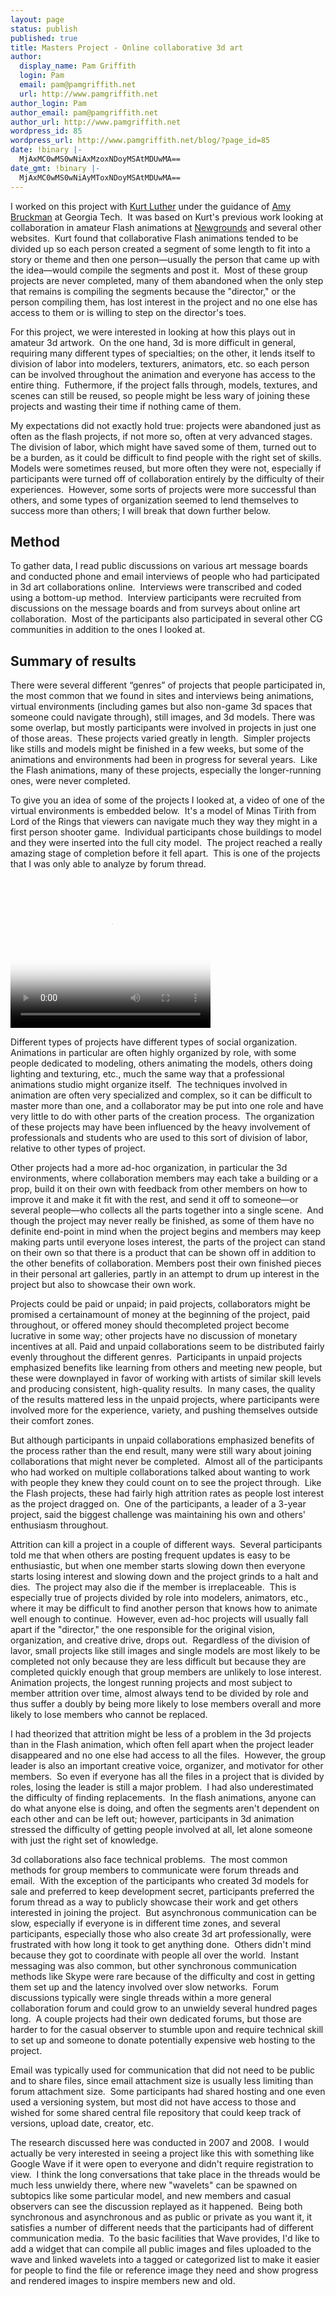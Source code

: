 ```yaml
---
layout: page
status: publish
published: true
title: Masters Project - Online collaborative 3d art
author:
  display_name: Pam Griffith
  login: Pam
  email: pam@pamgriffith.net
  url: http://www.pamgriffith.net
author_login: Pam
author_email: pam@pamgriffith.net
author_url: http://www.pamgriffith.net
wordpress_id: 85
wordpress_url: http://www.pamgriffith.net/blog/?page_id=85
date: !binary |-
  MjAxMC0wMS0wNiAxMzoxNDoyMSAtMDUwMA==
date_gmt: !binary |-
  MjAxMC0wMS0wNiAyMToxNDoyMSAtMDUwMA==
---
```

<p>I worked on this project with <a href="http://www.kurtluther.com/">Kurt Luther</a> under the guidance of <a href="http://www-static.cc.gatech.edu/~asb/">Amy Bruckman</a> at Georgia Tech.  It was based on Kurt's previous work looking at collaboration in amateur Flash animations at <a href="http://www.newgrounds.com/">Newgrounds</a> and several other websites.  Kurt found that collaborative Flash animations tended to be divided up so each person created a segment of some length to fit into a story or theme and then one person—usually the person that came up with the idea—would compile the segments and post it.  Most of these group projects are never completed, many of them abandoned when the only step that remains is compiling the segments because the "director," or the person compiling them, has lost interest in the project and no one else has access to them or is willing to step on the director's toes.</p>

<p>For this project, we were interested in looking at how this plays out in amateur 3d artwork.  On the one hand, 3d is more difficult in general, requiring many different types of specialties; on the other, it lends itself to division of labor into modelers, texturers, animators, etc. so each person can be involved throughout the animation and everyone has access to the entire thing.  Futhermore, if the project falls through, models, textures, and scenes can still be reused, so people might be less wary of joining these projects and wasting their time if nothing came of them.</p>

<p>My expectations did not exactly hold true: projects were abandoned just as often as the flash projects, if not more so, often at very advanced stages.  The division of labor, which might have saved some of them, turned out to be a burden, as it could be difficult to find people with the right set of skills.  Models were sometimes reused, but more often they were not, especially if participants were turned off of collaboration entirely by the difficulty of their experiences.  However, some sorts of projects were more successful than others, and some types of organization seemed to lend themselves to success more than others; I will break that down further below.</p>

<h2>Method</h2>

<p>To gather data, I read public discussions on various art message boards and conducted phone and email interviews of people who had participated in 3d art collaborations online.  Interviews were transcribed and coded using a bottom-up method.  Interview participants were recruited from discussions on the message boards and from surveys about online art collaboration.  Most of the participants also participated in several other CG communities in addition to the ones I looked at.</p>

<h2>Summary of results</h2>

<p>There were several different “genres” of projects that people participated in, the most common that we found in sites and interviews being animations, virtual environments (including games but also non-game 3d spaces that someone could navigate through), still images, and 3d models. There was some overlap, but mostly participants were involved in projects in just one of those areas.  These projects varied greatly in length.  Simpler projects like stills and models might be finished in a few weeks, but some of the animations and environments had been in progress for several years.  Like the Flash animations, many of these projects, especially the longer-running ones, were never completed.</p>

<p>To give you an idea of some of the projects I looked at, a video of one of the virtual environments is embedded below.  It's a model of Minas Tirith from Lord of the Rings that viewers can navigate much they way they might in a first person shooter game.  Individual participants chose buildings to model and they were inserted into the full city model.  The project reached a really amazing stage of completion before it fell apart.  This is one of the projects that I was only able to analyze by forum thread.</p>

<video width="320" height="240" poster="{{site.base_url}}/uploads/2010/01/minastirith.jpg" controls>
	<source src="{{site.base_url}}/uploads/2010/01/mt5_cut.mp4" type="video/mp4" />
	<source src="{{site.base_url}}/uploads/2010/01/mt5_cut.ogv" type="video/ogg" />
</video>

<p>Different types of projects have different types of social organization. Animations in particular are often highly organized by role, with some people dedicated to modeling, others animating the models, others doing lighting and texturing, etc., much the same way that a professional animations studio might organize itself.  The techniques involved in animation are often very specialized and complex, so it can be difficult to master more than one, and a collaborator may be put into one role and have very little to do with other parts of the creation process.  The organization of these projects may have been influenced by the heavy involvement of professionals and students who are used to this sort of division of labor, relative to other types of project.</p>

<p>Other projects had a more ad-hoc organization, in particular the 3d environments, where collaboration members may each take a building or a prop, build it on their own with feedback from other members on how to improve it and make it fit with the rest, and send it off to someone—or several people—who collects all the parts together into a single scene.  And though the project may never really be finished, as some of them have no definite end-point in mind when the project begins and members may keep making parts until everyone loses interest, the parts of the project can stand on their own so that there is a product that can be shown off in addition to the other benefits of collaboration. Members post their own finished pieces in their personal art galleries, partly in an attempt to drum up interest in the project but also to showcase their own work.</p>

<p>Projects could be paid or unpaid; in paid projects, collaborators might be promised a certainamount of money at the beginning of the project, paid throughout, or offered money should thecompleted project become lucrative in some way; other projects have no discussion of monetary incentives at all. Paid and unpaid collaborations seem to be distributed fairly evenly throughout the different genres.  Participants in unpaid projects emphasized benefits like learning from others and meeting new people, but these were downplayed in favor of working with artists of similar skill levels and producing consistent, high-quality results.  In many cases, the quality of the results mattered less in the unpaid projects, where participants were involved more for the experience, variety, and pushing themselves outside their comfort zones.</p>

<p>But although participants in unpaid collaborations emphasized benefits of the process rather than the end result, many were still wary about joining collaborations that might never be completed.  Almost all of the participants who had worked on multiple collaborations talked about wanting to work with people they knew they could count on to see the project through.  Like the Flash projects, these had fairly high attrition rates as people lost interest as the project dragged on.  One of the participants, a leader of a 3-year project, said the biggest challenge was maintaining his own and others' enthusiasm throughout.</p>

<p>Attrition can kill a project in a couple of different ways.  Several participants told me that when others are posting frequent updates is easy to be enthusiastic, but when one member starts slowing down then everyone starts losing interest and slowing down and the project grinds to a halt and dies.  The project may also die if the member is irreplaceable.  This is especially true of projects divided by role into modelers, animators, etc., where it may be difficult to find another person that knows how to animate well enough to continue.  However, even ad-hoc projects will usually fall apart if the "director," the one responsible for the original vision, organization, and creative drive, drops out.  Regardless of the division of lavor, small projects like still images and single models are most likely to be completed not only because they are less difficult but because they are completed quickly enough that group members are unlikely to lose interest.  Animation projects, the longest running projects and most subject to member attrition over time, almost always tend to be divided by role and thus suffer a doubly by being more likely to lose members overall and more likely to lose members who cannot be replaced.</p>

<p>I had theorized that attrition might be less of a problem in the 3d projects than in the Flash animation, which often fell apart when the project leader disappeared and no one else had access to all the files.  However, the group leader is also an important creative voice, organizer, and motivator for other members.  So even if everyone has all the files in a project that is divided by roles, losing the leader is still a major problem.  I had also underestimated the difficulty of finding replacements.  In the flash animations, anyone can do what anyone else is doing, and often the segments aren't dependent on each other and can be left out; however, participants in 3d animation stressed the difficulty of getting people involved at all, let alone someone with just the right set of knowledge.</p>

<p>3d collaborations also face technical problems.  The most common methods for group members to communicate were forum threads and email.  With the exception of the participants who created 3d models for sale and preferred to keep development secret, participants preferred the forum thread as a way to publicly showcase their work and get others interested in joining the project.  But asynchronous communication can be slow, especially if everyone is in different time zones, and several participants, especially those who also create 3d art professionally, were frustrated with how long it took to get anything done.  Others didn't mind because they got to coordinate with people all over the world.  Instant messaging was also common, but other synchronous communication methods like Skype were rare because of the difficulty and cost in getting them set up and the latency involved over slow networks.  Forum discussions typically were single threads within a more general collaboration forum and could grow to an unwieldy several hundred pages long.  A couple projects had their own dedicated forums, but those are harder to for the casual observer to stumble upon and require technical skill to set up and someone to donate potentially expensive web hosting to the project.</p>

<p>Email was typically used for communication that did not need to be public and to share files, since email attachment size is usually less limiting than forum attachment size.  Some participants had shared hosting and one even used a versioning system, but most did not have access to those and wished for some shared central file repository that could keep track of versions, upload date, creator, etc.</p>

<p>The research discussed here was conducted in 2007 and 2008.  I would actually be very interested in seeing a project like this with something like Google Wave if it were open to everyone and didn't require registration to view.  I think the long conversations that take place in the threads would be much less unwieldy there, where new "wavelets" can be spawned on subtopics like some particular model, and new members and casual observers can see the discussion replayed as it happened.  Being both synchronous and asynchronous and as public or private as you want it, it satisfies a number of different needs that the participants had of different communication media.  To the basic facilities that Wave provides, I'd like to add a widget that can compile all public images and files uploaded to the wave and linked wavelets into a tagged or categorized list to make it easier for people to find the file or reference image they need and show progress and rendered images to inspire members new and old.</p>
